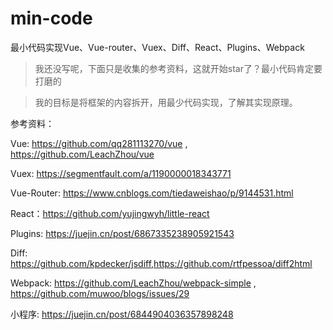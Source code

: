 # min-code
最小代码实现Vue、Vue-router、Vuex、Diff、React、Plugins、Webpack

> 我还没写呢，下面只是收集的参考资料，这就开始star了？最小代码肯定要打磨的

> 我的目标是将框架的内容拆开，用最少代码实现，了解其实现原理。

参考资料：

Vue: https://github.com/qq281113270/vue , https://github.com/LeachZhou/vue

Vuex: https://segmentfault.com/a/1190000018343771

Vue-Router: https://www.cnblogs.com/tiedaweishao/p/9144531.html

React：https://github.com/yujingwyh/little-react

Plugins: https://juejin.cn/post/6867335238905921543

Diff: https://github.com/kpdecker/jsdiff,https://github.com/rtfpessoa/diff2html

Webpack: https://github.com/LeachZhou/webpack-simple , https://github.com/muwoo/blogs/issues/29

小程序: https://juejin.cn/post/6844904036357898248
